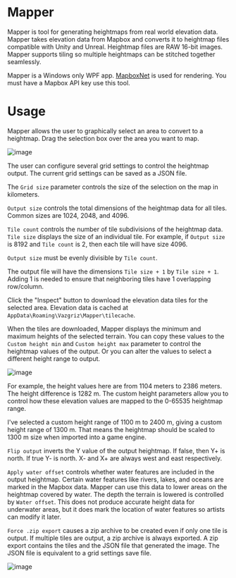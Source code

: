 # Mapper
Mapper is tool for generating heightmaps from real world elevation data. Mapper takes elevation data from Mapbox and converts it to heightmap files compatible with Unity and Unreal. Heightmap files are RAW 16-bit images. Mapper supports tiling so multiple heightmaps can be stitched together seamlessly.

Mapper is a Windows only WPF app. [MapboxNet](https://github.com/AliFlux/MapboxNet) is used for rendering. You must have a Mapbox API key use this tool.

# Usage
Mapper allows the user to graphically select an area to convert to a heightmap. Drag the selection box over the area you want to map.

![image](https://github.com/vazgriz/Mapper/assets/7607513/6677e968-1ae7-4fa4-9bff-eb14c2033100)

The user can configure several grid settings to control the heightmap output. The current grid settings can be saved as a JSON file.

The `Grid size` parameter controls the size of the selection on the map in kilometers.

`Output size` controls the total dimensions of the heightmap data for all tiles. Common sizes are 1024, 2048, and 4096.

`Tile count` controls the number of tile subdivisions of the heightmap data. `Tile size` displays the size of an individual tile. For example, if `Output size` is 8192 and `Tile count` is 2, then each tile will have size 4096.

`Output size` must be evenly divisible by `Tile count`.

The output file will have the dimensions `Tile size + 1` by `Tile size + 1`. Adding 1 is needed to ensure that neighboring tiles have 1 overlapping row/column.

Click the "Inspect" button to download the elevation data tiles for the selected area. Elevation data is cached at `AppData\Roaming\Vazgriz\Mapper\tilecache`.

When the tiles are downloaded, Mapper displays the minimum and maximum heights of the selected terrain. You can copy these values to the `Custom height min` and `Custom height max` parameter to control the heightmap values of the output. Or you can alter the values to select a different height range to output.

![image](https://github.com/vazgriz/Mapper/assets/7607513/0d959463-0678-4117-a53d-ee36c540b75d)

For example, the height values here are from 1104 meters to 2386 meters. The height difference is 1282 m. The custom height parameters allow you to control how these elevation values are mapped to the 0-65535 heightmap range.

I've selected a custom height range of 1100 m to 2400 m, giving a custom height range of 1300 m. That means the heightmap should be scaled to 1300 m size when imported into a game engine.

`Flip output` inverts the Y value of the output heightmap. If false, then Y+ is north. If true Y- is north. X- and X+ are always west and east respectively.

`Apply water offset` controls whether water features are included in the output heightmap. Certain water features like rivers, lakes, and oceans are marked in the Mapbox data. Mapper can use this data to lower areas on the heightmap covered by water. The depth the terrain is lowered is controlled by `Water offset`. This does not produce accurate height data for underwater areas, but it does mark the location of water features so artists can modify it later.

`Force .zip export` causes a zip archive to be created even if only one tile is output. If multiple tiles are output, a zip archive is always exported. A zip export contains the tiles and the JSON file that generated the image. The JSON file is equivalent to a grid settings save file.

![image](https://github.com/vazgriz/Mapper/assets/7607513/91241b81-0caf-4dfa-83ae-548dac3c6096)
